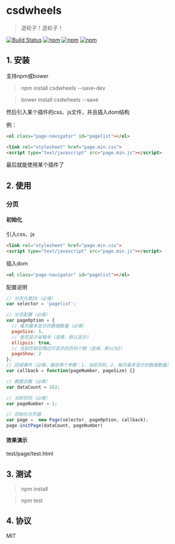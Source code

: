# csdwheels

> 造轮子！造轮子！

[![Build Status](https://travis-ci.org/csd758371536/csdwheels.svg?branch=master)](https://travis-ci.org/csd758371536/csdwheels) [![npm](https://img.shields.io/npm/v/csdwheels.svg?style=flat-square)](https://www.npmjs.com/package/csdwheels) [![npm](https://img.shields.io/npm/dt/csdwheels.svg?style=flat-square)](https://www.npmjs.com/package/csdwheels) [![npm](https://img.shields.io/npm/l/csdwheels.svg?style=flat-square)](https://www.npmjs.com/package/csdwheels)


## 1. 安装

支持npm或bower

> npm install csdwheels --save-dev

> bower install csdwheels --save

然后引入某个插件的css、js文件，并且插入dom结构

例：
```html
<ol class="page-navigator" id="pagelist"></ol>

<link rel="stylesheet" href="page.min.css">
<script type="text/javascript" src="page.min.js"></script>
```

最后就能使用某个插件了


## 2. 使用

### 分页

#### 初始化

引入css、js
```html
<link rel="stylesheet" href="page.min.css">
<script type="text/javascript" src="page.min.js"></script>
```

插入dom
```html
<ol class="page-navigator" id="pagelist"></ol>
```

配置说明
```js
// 分页元素ID（必填）
var selector = 'pagelist';

// 分页配置（必填）
var pageOption = {
  // 每页最多显示的数据数量（必填）
  pageSize: 5,
  // 是否显示省略号（选填，默认显示）
  ellipsis: true,
  // 当前页前后两边可显示的页码个数（选填，默认为2）
  pageShow: 2
};
// 回调事件（必填，接收两个参数：1、当前页码，2、每页最多显示的数据数量）
var callback = function(pageNumber, pageSize) {}

// 数据总数（必填）
var dataCount = 162;

// 当前页码（必填）
var pageNumber = 1;

// 初始化分页器
var page =  new Page(selector, pageOption, callback);
page.initPage(dataCount, pageNumber)
```

#### 效果演示

test/page/test.html

## 3. 测试

> npm install

> npm test


## 4. 协议

MIT
